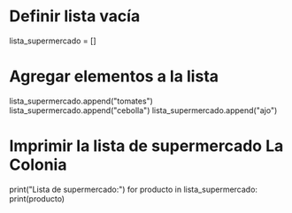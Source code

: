 
# Definir lista vacía
lista_supermercado = []

# Agregar elementos a la lista
lista_supermercado.append("tomates")
lista_supermercado.append("cebolla")
lista_supermercado.append("ajo")

# Imprimir la lista de supermercado La Colonia
print("Lista de supermercado:")
for producto in lista_supermercado:
    print(producto)
